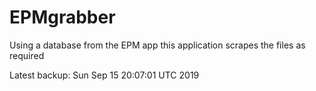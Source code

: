 # EPMgrabber
Using a database from the EPM app this application scrapes the files as required


Latest backup: Sun Sep 15 20:07:01 UTC 2019
